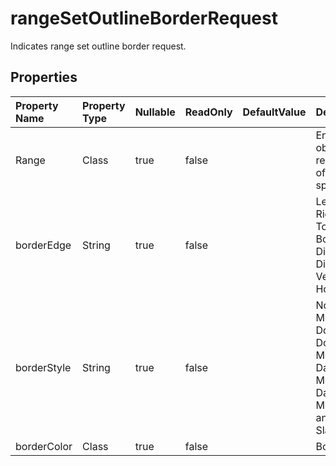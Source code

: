 # **rangeSetOutlineBorderRequest**

Indicates range set outline border request. 

## **Properties**

| Property Name | Property Type | Nullable |  ReadOnly | DefaultValue | Description | 
| :- | :- | :- |:- |  :- | :- |
|Range|Class|true|false |  |Encapsulates the object that represents a range of cells within a spreadsheet.|
|borderEdge|String|true|false |  |LeftBorder, RightBorder, TopBorder, BottomBorder, DiagonalDown, DiagonalUp, Vertical and Horizontal.|
|borderStyle|String|true|false |  |None, Thin, Medium, Dashed, Dotted, Thick, Double, Hair, MediumDashed, DashDot, MediumDashDot, DashDotDot, MediumDashDotDot and SlantedDashDot.|
|borderColor|Class|true|false |  |Border color.|


